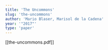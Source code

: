 ```yaml
---
title: 'The Uncommons'
slug: 'the-uncommons'
author: 'Mario Blaser, Marisol de la Cadena'
year: '"2017"'
type: 'paper'
---
```


[[the-uncommons.pdf]]